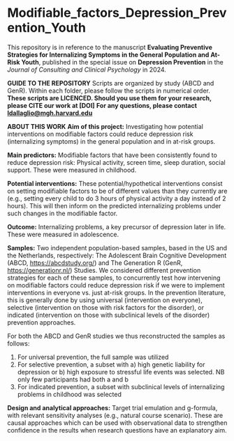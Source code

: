 # Modifiable_factors_Depression_Prevention_Youth
This repository is in reference to the manuscript **Evaluating Preventive Strategies for Internalizing Symptoms in the General Population and At-Risk Youth**, published in the special issue on **Depression Prevention** in the *Journal of Consulting and Clinical Psychology* in 2024. 

**GUIDE TO THE REPOSITORY**
Scripts are organized by study (ABCD and GenR). Within each folder, please follow the scripts in numerical order. 
**These scripts are LICENCED. Should you use them for your research, please CITE our work at [DOI]**
**For any questions, please contact ldallaglio@mgh.harvard.edu**

**ABOUT THIS WORK**
**Aim of this project:** Investigating how potential interventions on modifiable factors could reduce depression risk (internalizing symptoms) in the general population and in at-risk groups. 

**Main predictors:** Modifiable factors that have been consistently found to reduce depression risk: Physical activity, screen time, sleep duration, social support. These were measured in childhood.

**Potential interventions:** These potential/hypothetical interventions consist on setting modifiable factors to be of different values than they currently are (e.g., setting every child to do 3 hours of physical activity a day instead of 2 hours). This will then inform on the predicted internalizing problems under such changes in the modifiable factor. 

**Outcome:** Internalizing problems, a key precursor of depression later in life. These were measured in adolescence. 

**Samples:** Two independent population-based samples, based in the US and the Netherlands, respectively: The Adolescent Brain Cognitive Development (ABCD, https://abcdstudy.org/) and The Generation R (GenR, https://generationr.nl/) Studies. 
We considered different prevention strategies for each of these samples, to concurrently test how intervening on modifiable factors could reduce depression risk if we were to implement interventions in everyone vs. just at-risk groups. In the prevention literature, this is generally done by using universal (intervention on everyone), selective (intervention on those with risk factors for the disorder), or indicated (intervention on those with subclinical levels of the disorder) prevention approaches. 

For both the ABCD and GenR studies we thus reconstructed the samples as follows:
1. For universal prevention, the full sample was utilized
2. For selective prevention, a subset with a) high genetic liability for depression or b) high exposure to stressful life events was selected. NB only few participants had both a and b
3. For indicated prevention, a subset with subclinical levels of internalizing problems in childhood was selected

**Design and analytical approaches:** Target trial emulation and g-formula, with relevant sensitivity analyses (e.g., natural course scenario). These are causal approaches which can be used with observational data to strengthen confidence in the results when research questions have an explanatory aim. 



